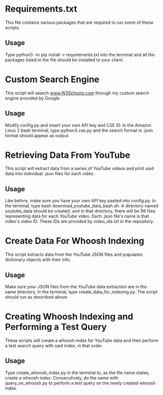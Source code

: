 # Requirements.txt

This file contains various packages that are required to run some of these scripts.

## Usage

Type python3 -m pip install -r requirements.txt into the terminal and all the packages listed in the file should be installed to your client.

# Custom Search Engine

This script will search www.W3Schools.com through my custom search engine provided by Google.

## Usage

Modify config.py and insert your own API key and CSE ID. In the Amazon Linux 2 bash terminal, type python3 cse.py and the search format in .json format should appear as output.

# Retrieving Data From YouTube

This script will extract data from a series of YouTube videos and print said data into individual .json files for each video.

## Usage

Like before, make sure you have your own API key pasted into config.py. In the terminal, type bash download_youtube_data_bash.sh. A directory named youtube_data should be created, and in that directory, there will be 98 files representing data for each YouTube video. Each .json file's name is that video's video ID. These IDs are provided by video_ids.txt in the repository.

# Create Data For Whoosh Indexing

This script extracts data from the YouTube JSON files and populates dictionary objects with their info.

## Usage

Make sure your JSON files from the YouTube data extraction are in the same directory. In the terminal, type create_data_for_indexing.py. The script should run as described above.

# Creating Whoosh Indexing and Performing a Test Query

These scripts will create a whoosh index for YouTube data and then perform a test search query with said index, in that order.

## Usage

Type create_whoosh_index.py in the terminal to, as the file name states, create a whoosh index. Consecutively, do the same with query_on_whoosh.py to perform a test query on the newly created whoosh index.